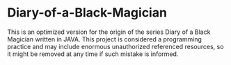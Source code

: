# Diary-of-a-Black-Magician
This is an optimized version for the origin of the series Diary of a Black Magician written in JAVA. This project is considered a programming practice and may include enormous unauthorized referenced resources, so it might be removed at any time if such mistake is informed.
